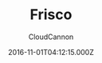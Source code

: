 ---
title: Frisco
github: https://github.com/CloudCannon/frisco-jekyll-template
demo: https://brave-submarine.cloudvent.net/
author: CloudCannon
ssg:
  - Jekyll
cms:
  - Markdown
date: 2016-11-01T04:12:15.000Z
description: ':iphone: App marketing template for Jekyll'
draft: true
publish_date: '2016-11-01T04:12:15Z'
update_date: '2021-10-29T07:39:51Z'
github_star: 151
github_fork: 197
---